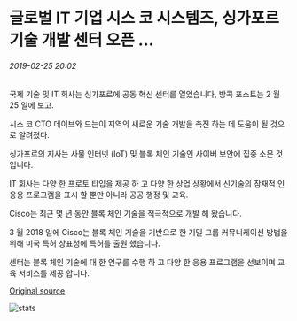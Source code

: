 # 글로벌 IT 기업 시스 코 시스템즈, 싱가포르 기술 개발 센터 오픈 ...

###### 2019-02-25 20:02

국제 기술 및 IT 회사는 싱가포르에 공동 혁신 센터를 열었습니다, 방콕 포스트는 2 월 25 일에 보고.

시스 코 CTO 데이브와 드는이 지역의 새로운 기술 개발을 촉진 하는 데 도움이 될 것으로 알려졌다.

싱가포르의 지사는 사물 인터넷 (IoT) 및 블록 체인 기술인 사이버 보안에 집중 소문 것입니다.

IT 회사는 다양 한 프로토 타입을 제공 하 고 다양 한 상업 상황에서 신기술의 잠재적 인 응용 프로그램을 표시 할 뿐만 아니라 공공 행정 및 교육.

Cisco는 최근 몇 년 동안 블록 체인 기술을 적극적으로 개발 해 왔습니다.

3 월 2018 일에 Cisco는 블록 체인 기술을 기반으로 한 기밀 그룹 커뮤니케이션 방법을 위해 미국 특허 상표청에 특허를 출원 했습니다.

센터는 블록 체인 기술에 대 한 연구를 수행 하 고 다양 한 응용 프로그램을 선보이며 교육 서비스를 제공 합니다.

[Original source](https://cointelegraph.com/news/global-it-firm-cisco-systems-opens-tech-development-center-in-singapore)

![stats](https://c.statcounter.com/11760860/0/a89fa40b/1/ "stats")